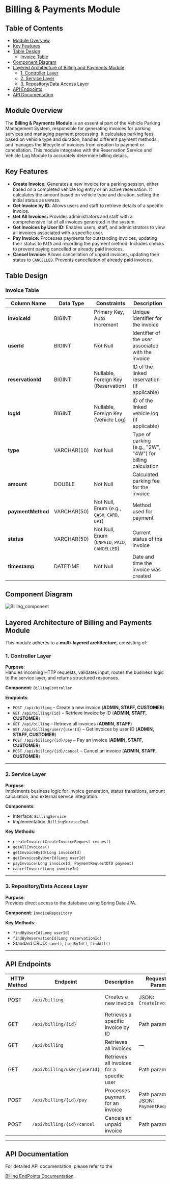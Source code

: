 # Billing & Payments Module

## Table of Contents
- [Module Overview](#module-overview)
- [Key Features](#key-features)
- [Table Design](#table-design)
  - [Invoice Table](#invoice-table)
- [Component Diagram](#component-diagram)
- [Layered Architecture of Billing and Payments Module](#layered-architecture-of-billing-and-payments-module)
  - [1. Controller Layer](#1-controller-layer)
  - [2. Service Layer](#2-service-layer)
  - [3. Repository/Data Access Layer](#3-repositorydata-access-layer)
- [API Endpoints](#api-endpoints)
- [API Documentation](#api-documentation)

## Module Overview
The **Billing & Payments Module** is an essential part of the Vehicle Parking Management System, responsible for generating invoices for parking services and managing payment processing. It calculates parking fees based on vehicle type and duration, handles different payment methods, and manages the lifecycle of invoices from creation to payment or cancellation. This module integrates with the Reservation Service and Vehicle Log Module to accurately determine billing details.

## Key Features
- **Create Invoice:** Generates a new invoice for a parking session, either based on a completed vehicle log entry or an active reservation. It calculates the amount based on vehicle type and duration, setting the initial status as `UNPAID`.
- **Get Invoice by ID:** Allows users and staff to retrieve details of a specific invoice.
- **Get All Invoices:** Provides administrators and staff with a comprehensive list of all invoices generated in the system.
- **Get Invoices by User ID:** Enables users, staff, and administrators to view all invoices associated with a specific user.
- **Pay Invoice:** Processes payments for outstanding invoices, updating their status to `PAID` and recording the payment method. Includes checks to prevent paying cancelled or already paid invoices.
- **Cancel Invoice:** Allows cancellation of unpaid invoices, updating their status to `CANCELLED`. Prevents cancellation of already paid invoices.

## Table Design

### Invoice Table
| Column Name      | Data Type     | Constraints                        | Description                                     |
|------------------|---------------|------------------------------------|-------------------------------------------------|
| **invoiceId** | BIGINT        | Primary Key, Auto Increment        | Unique identifier for the invoice               |
| **userId** | BIGINT        | Not Null                           | Identifier of the user associated with the invoice |
| **reservationId**| BIGINT        | Nullable, Foreign Key (Reservation) | ID of the linked reservation (if applicable)    |
| **logId** | BIGINT        | Nullable, Foreign Key (Vehicle Log)| ID of the linked vehicle log (if applicable)    |
| **type** | VARCHAR(10)   | Not Null                           | Type of parking (e.g., "2W", "4W") for billing calculation |
| **amount** | DOUBLE        | Not Null                           | Calculated parking fee for the invoice          |
| **paymentMethod**| VARCHAR(50)   | Not Null, Enum (e.g., `CASH`, `CARD`, `UPI`) | Method used for payment                         |
| **status** | VARCHAR(50)   | Not Null, Enum (`UNPAID`, `PAID`, `CANCELLED`) | Current status of the invoice               |
| **timestamp** | DATETIME      | Not Null                           | Date and time the invoice was created           |

## Component Diagram

![Billing_component](../assets/images/Billing_component.png)


## Layered Architecture of Billing and Payments Module

This module adheres to a **multi-layered architecture**, consisting of:

### 1. Controller Layer

**Purpose**:  
Handles incoming HTTP requests, validates input, routes the business logic to the service layer, and returns structured responses.

**Component**: `BillingController`

**Endpoints**:
- `POST /api/billing` – Create a new invoice (**ADMIN, STAFF, CUSTOMER**)
- `GET /api/billing/{id}` – Retrieve invoice by ID (**ADMIN, STAFF, CUSTOMER**)
- `GET /api/billing` – Retrieve all invoices (**ADMIN, STAFF**)
- `GET /api/billing/user/{userId}` – Get invoices by user ID (**ADMIN, STAFF, CUSTOMER**)
- `POST /api/billing/{id}/pay` – Pay an invoice (**ADMIN, STAFF, CUSTOMER**)
- `POST /api/billing/{id}/cancel` – Cancel an invoice (**ADMIN, STAFF, CUSTOMER**)

---

### 2. Service Layer

**Purpose**:  
Implements business logic for invoice generation, status transitions, amount calculation, and external service integration.

**Components**:  
- Interface: `BillingService`
- Implementation: `BillingServiceImpl`

**Key Methods**:
- `createInvoice(CreateInvoiceRequest request)`
- `getAllInvoices()`
- `getInvoiceById(Long invoiceId)`
- `getInvoicesByUserId(Long userId)`
- `payInvoice(Long invoiceId, PaymentRequestDTO payment)`
- `cancelInvoice(Long invoiceId)`

---

### 3. Repository/Data Access Layer

**Purpose**:  
Provides direct access to the database using Spring Data JPA.

**Component**: `InvoiceRepository`

**Key Methods**:
- `findByUserId(Long userId)`
- `findByReservationId(Long reservationId)`
- Standard CRUD: `save()`, `findById()`, `findAll()`

---

## API Endpoints

| HTTP Method | Endpoint                          | Description                                     | Request Body / Parameters                                     | Access Roles          |
|-------------|------------------------------------|-------------------------------------------------|---------------------------------------------------------------|-----------------------|
| POST        | `/api/billing`                    | Creates a new invoice                           | JSON: `CreateInvoiceRequest`                                  | ADMIN, STAFF, CUSTOMER|
| GET         | `/api/billing/{id}`               | Retrieves a specific invoice by ID              | Path param: `id`                                               | ADMIN, STAFF, CUSTOMER|
| GET         | `/api/billing`                    | Retrieves all invoices                          | —                                                             | ADMIN, STAFF          |
| GET         | `/api/billing/user/{userId}`      | Retrieves all invoices for a specific user      | Path param: `userId`                                           | ADMIN, STAFF, CUSTOMER|
| POST        | `/api/billing/{id}/pay`           | Processes payment for an invoice                | Path param: `id`, JSON: `PaymentRequestDTO`                   | ADMIN, STAFF, CUSTOMER|
| POST        | `/api/billing/{id}/cancel`        | Cancels an unpaid invoice                       | Path param: `id`                                               | ADMIN, STAFF, CUSTOMER|

---

## API Documentation

For detailed API documentation, please refer to the 

[Billing EndPoints Documentation](https://github.com/Nikitha-Kapparapu/VPMS/blob/main/billing-service/Billing%20Endpoints.md).


